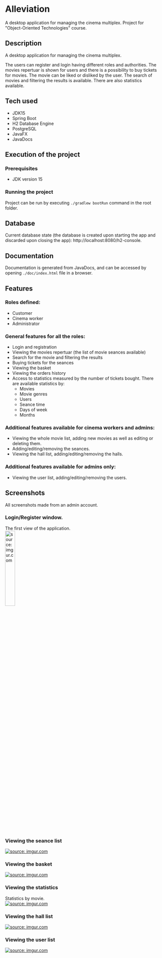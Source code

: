 # Alleviation
A desktop application for managing the cinema multiplex. Project for "Object-Oriented Technologies" course.

## Description
A desktop application for managing the cinema multiplex.  
  
The users can register and login having different roles and authorities. The movies repertuar is shown for users and there is a possibility to buy tickets for movies. The movie can be liked or disliked by the user. The search of movies and filtering the results is available. There are also statistics available.

## Tech used
- JDK15
- Spring Boot
- H2 Database Engine
- PostgreSQL
- JavaFX
- JavaDocs

## Execution of the project

### Prerequisites
- JDK version 15

### Running the project
Project can be run by executing `./gradlew bootRun` command in the root folder.

## Database
Current database state (the database is created upon starting the app and discarded upon closing the app): http://localhost:8080/h2-console.

## Documentation
Documentation is generated from JavaDocs, and can be accessed by opening `./doc/index.html` file in a browser.

## Features

### Roles defined:
- Customer
- Cinema worker
- Administrator

### General features for all the roles:
- Login and registration
- Viewing the movies repertuar (the list of movie seances available)
- Search for the movie and filtering the results
- Buying tickets for the seances
- Viewing the basket
- Viewing the orders history
- Access to statistics measured by the number of tickets bought. There are available statistics by:
  - Movies 
  - Movie genres
  - Users
  - Seance time
  - Days of week
  - Months

### Additional features available for cinema workers and admins:
- Viewing the whole movie list, adding new movies as well as editing or deleting them.
- Adding/editing/removing the seances.
- Viewing the hall list, adding/editing/removing the halls.

### Additional features available for admins only:
- Viewing the user list, adding/editing/removing the users.

## Screenshots
All screenshots made from an admin account. 
  
### Login/Register window.
The first view of the application. <br>
<a href="https://imgur.com/94R9ooL"><img src="https://i.imgur.com/94R9ooL.png" title="source: imgur.com" width=25%/></a>
  
### Viewing the seance list
<a href="https://imgur.com/IhyRDjg"><img src="https://i.imgur.com/IhyRDjg.png" title="source: imgur.com" /></a>
  
### Viewing the basket
<a href="https://imgur.com/zDvBHay"><img src="https://i.imgur.com/zDvBHay.png" title="source: imgur.com" /></a>
  
### Viewing the statistics
Statistics by movie. <br>
<a href="https://imgur.com/glhSs9D"><img src="https://i.imgur.com/glhSs9D.png" title="source: imgur.com" /></a>
  
### Viewing the hall list
<a href="https://imgur.com/8oms2NN"><img src="https://i.imgur.com/8oms2NN.png" title="source: imgur.com" /></a>
  
### Viewing the user list
<a href="https://imgur.com/NBlSmN1"><img src="https://i.imgur.com/NBlSmN1.png" title="source: imgur.com" /></a>
